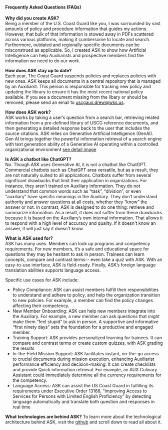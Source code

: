 
 #### Frequently Asked Questions (FAQs)  

 **Why did you create ASK?**  
 Being a member of the U.S. Coast Guard like you, I was surrounded by vast amounts of policy and procedure information that guides my actions.  However, that bulk of that information is stowed away in PDFs scattered across various platforms, making it cumbersome to locate and search. Furthermore, outdated and regionally-specific documents can be misconstrued as applicable. So, I created ASK to show how Artificial Intelligence can help Auxiliarists and prospective members find the information we need to do our work.


 **How does ASK stay up to date?**  
Each year, The Coast Guard suspends policies and replaces policies with new ones. ASK keeps all documents in a central repository that is managed by an Auxiliarst. This person is responsible for tracking new policy and updating the library to ensure it has the most recent national policy available. If you see a document missing from the libary or should be removed, please send an email to uscgaux.drew@wks.us.

**How does ASK work?**  
ASK works by taking a user’s question from a search bar, retrieving related information from a pre-defined library of USCG reference documents, and then generating a detailed response back to the user that includes the source citations. ASK relies on Generative Artificial Intelligence (GenAI). Gen AI brings together the powerful information retrieval of a search engine with text generation ability of a Generative AI operating within a controlled organizational environment [see detail image](https://raw.githubusercontent.com/drew-wks/ASK/main/images/rag_flow.png)

**Is ASK a chatbot like ChatGPT?**  
No. Though ASK uses Generative AI, it is not a chatbot like ChatGPT. Commercial chatbots such as ChatGPT area versatile, but as a result, they are not naturally suited to all applications. Chatbots suffer from several significant drawbacks that limit their application in organizations. For instance, they aren’t trained on Auxiliary information. They do not understand that common words such as “task”, “division”, or even “auxiliary” have specific meanings in the Auxiliary. They don’t understand authority and answer questions at all costs, whether they “know” the answer or not. In contrast, ASK is designed to do one thing: retrieve and summarize information.  As a result, it does not suffer from these drawbacks because it is based on the Auxiliary’s own internal information. That allows it to respond with a high level of accuracy and quality. If it doesn't know an answer, it will just say it doesn't know.

**What is ASK used for?**  
ASK has many uses. Members can look up programs and competency requirements. For new members, it’s a safe and educational space for questions they may be hesitant to ask in person. Trainees can learn concepts, compare and contrast terms-- even take a quiz with ASK. With an easy-to-use interface, ASK is field-ready. Finally, ASK’s foreign language translation abilities supports language access.  
 
Specific use cases for ASK include:   
- Policy Compliance: ASK can assist members fulfill their responsibilities to understand and adhere to policy, and help the organization transition to new policies. For example, a member can find the policy changes affecting their competency.  
- New Member Onboarding: ASK can help new members integrate into the Auxiliary. For example, a new member can ask questions that might make them “feel stupid” to ask in person. A supportive and informative “first ninety days” sets the foundation for a productive and engaged member.  
- Training Support: ASK provides personalized learning for trainees. It can compare and contrast terms or create custom quizzes, with ASK grading the results  
- In-the-Field Mission Support: ASK facilitates instant, on-the-go access to crucial documents during mission execution, enhancing Auxiliarist performance efficiency and decision-making. It can create checklists and provide Quick information retrieval. For example, an AUX Culinary Assistant could immediately determine all the currency requirements for the competency.  
- Language Access: ASK can assist the US Coast Guard in fulfilling its requirements under Executive Order 13166, “Improving Access to Services for Persons with Limited English Proficiency” by detecting language automatically and translate both question and responses in real time   

**What technologies are behind ASK?** 
To learn more about the technological architecture behind ASK, visit the [github](https://github.com/drew-wks/ASK)
and scroll down to read all about it.